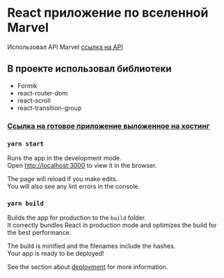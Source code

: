 # React приложение по вселенной Marvel

Использовал API Marvel [ссылка на API](https://developer.marvel.com/docs)

## В проекте использовал библиотеки

* Formik
* react-router-dom
* react-scroll
* react-transition-group

### [Ссылка на готовое приложение выложенное на хостинг](https://react.zaycevsite.ru/)

### `yarn start`

Runs the app in the development mode.\
Open [http://localhost:3000](http://localhost:3000) to view it in the browser.

The page will reload if you make edits.\
You will also see any lint errors in the console.

### `yarn build`

Builds the app for production to the `build` folder.\
It correctly bundles React in production mode and optimizes the build for the best performance.

The build is minified and the filenames include the hashes.\
Your app is ready to be deployed!

See the section about [deployment](https://facebook.github.io/create-react-app/docs/deployment) for more information.
